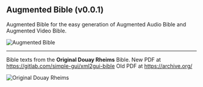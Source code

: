 ## Augmented Bible (v0.0.1)

Augmented Bible for the easy generation of Augmented Audio Bible and Augmented Video Bible.

![Augmented Bible](https://codeberg.org/olprint/Augmented-Bible/raw/branch/main/images/sh0.png)

---
Bible texts from the **Original Douay Rheims** Bible.
New PDF at https://gitlab.com/simple-gui/xml2gui-bible
Old PDF at https://archive.org/

![Original Douay Rheims](https://codeberg.org/olprint/Augmented-Bible/raw/branch/main/images/sh1.png)
